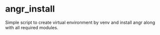 # angr_install
Simple script to create virtual environment by venv and install angr along with all required modules.
